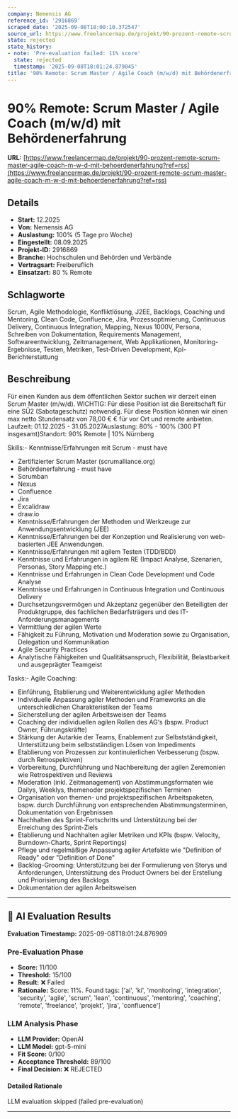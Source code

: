 ```yaml
---
company: Nemensis AG
reference_id: '2916869'
scraped_date: '2025-09-08T18:00:10.372547'
source_url: https://www.freelancermap.de/projekt/90-prozent-remote-scrum-master-agile-coach-m-w-d-mit-behoerdenerfahrung?ref=rss
state: rejected
state_history:
- note: 'Pre-evaluation failed: 11% score'
  state: rejected
  timestamp: '2025-09-08T18:01:24.879045'
title: '90% Remote: Scrum Master / Agile Coach (m/w/d) mit Behördenerfahrung'
---
```



# 90% Remote: Scrum Master / Agile Coach (m/w/d) mit Behördenerfahrung
**URL:** [https://www.freelancermap.de/projekt/90-prozent-remote-scrum-master-agile-coach-m-w-d-mit-behoerdenerfahrung?ref=rss](https://www.freelancermap.de/projekt/90-prozent-remote-scrum-master-agile-coach-m-w-d-mit-behoerdenerfahrung?ref=rss)
## Details
- **Start:** 12.2025
- **Von:** Nemensis AG
- **Auslastung:** 100% (5 Tage pro Woche)
- **Eingestellt:** 08.09.2025
- **Projekt-ID:** 2916869
- **Branche:** Hochschulen und Behörden und Verbände
- **Vertragsart:** Freiberuflich
- **Einsatzart:** 80
                                                % Remote

## Schlagworte
Scrum, Agile Methodologie, Konfliktlösung, J2EE, Backlogs, Coaching und Mentoring, Clean Code, Confluence, Jira, Prozessoptimierung, Continuous Delivery, Continuous Integration, Mapping, Nexus 1000V, Persona, Schreiben von Dokumentation, Requirements Management, Softwareentwicklung, Zeitmanagement, Web Applikationen, Monitoring-Ergebnisse, Testen, Metriken, Test-Driven Development, Kpi-Berichterstattung

## Beschreibung
Für einen Kunden aus dem öffentlichen Sektor suchen wir derzeit einen Scrum Master (m/w/d).
WICHTIG: Für diese Position ist die Bereitschaft für eine SÜ2 (Sabotageschutz) notwendig.
Für diese Position können wir einen max netto Stundensatz von 78,00 € € für vor Ort und remote anbieten.
Laufzeit: 01.12.2025 - 31.05.2027Auslastung: 80% - 100% (300 PT insgesamt)Standort: 90% Remote | 10% Nürnberg

Skills:- Kenntnisse/Erfahrungen mit Scrum - must have
- Zertifizierter Scrum Master (scrumalliance.org)
- Behördenerfahrung - must have
- Scrumban
- Nexus
- Confluence
- Jira
- Excalidraw
- draw.io
- Kenntnisse/Erfahrungen der Methoden und Werkzeuge zur Anwendungsentwicklung (JEE)
- Kenntnisse/Erfahrungen bei der Konzeption und Realisierung von web-basierten JEE Anwendungen.
- Kenntnisse/Erfahrungen mit agilem Testen (TDD/BDD)
- Kenntnisse und Erfahrungen in agilem RE (Impact Analyse, Szenarien, Personas, Story Mapping etc.)
- Kenntnisse und Erfahrungen in Clean Code Development und Code Analyse
- Kenntnisse und Erfahrungen in Continuous Integration und Continuous Delivery
- Durchsetzungsvermögen und Akzeptanz gegenüber den Beteiligten der Produktgruppe, des fachlichen Bedarfsträgers und des IT-Anforderungsmanagements
- Vermittlung der agilen Werte
- Fähigkeit zu Führung, Motivation und Moderation sowie zu Organisation, Delegation und Kommunikation
- Agile Security Practices
- Analytische Fähigkeiten und Qualitätsanspruch, Flexibilität, Belastbarkeit und ausgeprägter Teamgeist

Tasks:- Agile Coaching:
- Einführung, Etablierung und Weiterentwicklung agiler Methoden
- Individuelle Anpassung agiler Methoden und Frameworks an die unterschiedlichen Charakteristiken der Teams
- Sicherstellung der agilen Arbeitsweisen der Teams
- Coaching der individuellen agilen Rollen des AG‘s (bspw. Product Owner, Führungskräfte)
- Stärkung der Autarkie der Teams, Enablement zur Selbstständigkeit, Unterstützung beim selbstständigen Lösen von Impediments
- Etablierung von Prozessen zur kontinuierlichen Verbesserung (bspw. durch Retrospektiven)
- Vorbereitung, Durchführung und Nachbereitung der agilen Zeremonien wie Retrospektiven und Reviews
- Moderation (inkl. Zeitmanagement) von Abstimmungsformaten wie Dailys, Weeklys, themenoder projektspezifischen Terminen
- Organisation von themen- und projektspezifischen Arbeitspaketen, bspw. durch Durchführung von entsprechenden Abstimmungsterminen, Dokumentation von Ergebnissen
- Nachhalten des Sprint-Fortschritts und Unterstützung bei der Erreichung des Sprint-Ziels
- Etablierung und Nachhalten agiler Metriken und KPIs (bspw. Velocity, Burndown-Charts, Sprint Reportings)
- Pflege und regelmäßige Anpassung agiler Artefakte wie "Definition of Ready" oder "Definition of Done"
- Backlog-Grooming: Unterstützung bei der Formulierung von Storys und Anforderungen, Unterstützung des Product Owners bei der Erstellung und Priorisierung des Backlogs
- Dokumentation der agilen Arbeitsweisen

---

## 🤖 AI Evaluation Results

**Evaluation Timestamp:** 2025-09-08T18:01:24.876909

### Pre-Evaluation Phase
- **Score:** 11/100
- **Threshold:** 15/100
- **Result:** ❌ Failed
- **Rationale:** Score: 11%. Found tags: ['ai', 'ki', 'monitoring', 'integration', 'security', 'agile', 'scrum', 'lean', 'continuous', 'mentoring', 'coaching', 'remote', 'freelance', 'projekt', 'jira', 'confluence']

### LLM Analysis Phase
- **LLM Provider:** OpenAI
- **LLM Model:** gpt-5-mini
- **Fit Score:** 0/100
- **Acceptance Threshold:** 89/100
- **Final Decision:** ❌ REJECTED

#### Detailed Rationale
LLM evaluation skipped (failed pre-evaluation)

---
